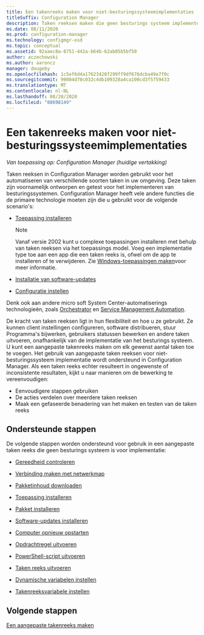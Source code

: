 ```yaml
---
title: Een takenreeks maken voor niet-besturingssysteemimplementaties
titleSuffix: Configuration Manager
description: Taken reeksen maken die geen besturings systeem implementeren, zoals het distribueren van software of het automatiseren van taken
ms.date: 08/11/2020
ms.prod: configuration-manager
ms.technology: configmgr-osd
ms.topic: conceptual
ms.assetid: 92aaec8a-8751-442a-b64b-62ab05b5bf50
author: aczechowski
ms.author: aaroncz
manager: dougeby
ms.openlocfilehash: 1c5ef6d4a17623428f299ff9df676dcba49e7f0c
ms.sourcegitcommit: 99084d70c032c4db109328a4ca100cd3f5759433
ms.translationtype: MT
ms.contentlocale: nl-NL
ms.lasthandoff: 08/20/2020
ms.locfileid: "88698149"
---
```

# <a name="create-a-task-sequence-for-non-os-deployments"></a>Een takenreeks maken voor niet-besturingssysteemimplementaties

*Van toepassing op: Configuration Manager (huidige vertakking)*

Taken reeksen in Configuration Manager worden gebruikt voor het automatiseren van verschillende soorten taken in uw omgeving. Deze taken zijn voornamelijk ontworpen en getest voor het implementeren van besturingssystemen. Configuration Manager heeft vele andere functies die de primaire technologie moeten zijn die u gebruikt voor de volgende scenario's:

- [Toepassing installeren](../../apps/understand/introduction-to-application-management.md)

    > [!NOTE]
    > Vanaf versie 2002 kunt u complexe toepassingen installeren met behulp van taken reeksen via het toepassings model. Voeg een implementatie type toe aan een app die een taken reeks is, ofwel om de app te installeren of te verwijderen. Zie [Windows-toepassingen maken](../../apps/get-started/creating-windows-applications.md#bkmk_tsdt)voor meer informatie.<!-- 3555953 -->

- [Installatie van software-updates](../../sum/understand/software-updates-introduction.md)

- [Configuratie instellen](../../compliance/understand/ensure-device-compliance.md)

Denk ook aan andere micro soft System Center-automatiserings technologieën, zoals [Orchestrator](/system-center/orchestrator/) en [Service Management Automation](/system-center/sma/).  

De kracht van taken reeksen ligt in hun flexibiliteit en hoe u ze gebruikt. Ze kunnen client instellingen configureren, software distribueren, stuur Programma's bijwerken, gebruikers statussen bewerken en andere taken uitvoeren, onafhankelijk van de implementatie van het besturings systeem. U kunt een aangepaste takenreeks maken om elk gewenst aantal taken toe te voegen. Het gebruik van aangepaste taken reeksen voor niet-besturingssysteem implementatie wordt ondersteund in Configuration Manager. Als een taken reeks echter resulteert in ongewenste of inconsistente resultaten, kijkt u naar manieren om de bewerking te vereenvoudigen:

- Eenvoudigere stappen gebruiken
- De acties verdelen over meerdere taken reeksen
- Maak een gefaseerde benadering van het maken en testen van de taken reeks

## <a name="supported-steps"></a>Ondersteunde stappen

De volgende stappen worden ondersteund voor gebruik in een aangepaste taken reeks die geen besturings systeem is voor implementatie:  

- [Gereedheid controleren](../understand/task-sequence-steps.md#BKMK_CheckReadiness)  

- [Verbinding maken met netwerkmap](../understand/task-sequence-steps.md#BKMK_ConnectToNetworkFolder)  

- [Pakketinhoud downloaden](../understand/task-sequence-steps.md#BKMK_DownloadPackageContent)  

- [Toepassing installeren](../understand/task-sequence-steps.md#BKMK_InstallApplication)  

- [Pakket installeren](../understand/task-sequence-steps.md#BKMK_InstallPackage)  

- [Software-updates installeren](../understand/task-sequence-steps.md#BKMK_InstallSoftwareUpdates)  

- [Computer opnieuw opstarten](../understand/task-sequence-steps.md#BKMK_RestartComputer)  

- [Opdrachtregel uitvoeren](../understand/task-sequence-steps.md#BKMK_RunCommandLine)  

- [PowerShell-script uitvoeren](../understand/task-sequence-steps.md#BKMK_RunPowerShellScript)  

- [Taken reeks uitvoeren](../understand/task-sequence-steps.md#child-task-sequence)  

- [Dynamische variabelen instellen](../understand/task-sequence-steps.md#BKMK_SetDynamicVariables)  

- [Takenreeksvariabele instellen](../understand/task-sequence-steps.md#BKMK_SetTaskSequenceVariable)  

## <a name="next-steps"></a>Volgende stappen

[Een aangepaste takenreeks maken](create-a-custom-task-sequence.md)